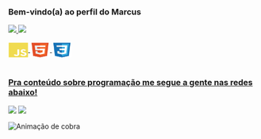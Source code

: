 ### Bem-vindo(a) ao perfil do Marcus

<div>
  <a href="https://github.com/Marcus-Rocha-10">
  <img height="180em" src="https://github-readme-stats.vercel.app/api?username=Marcus-Rocha-10&show_icons=true&theme=tokyonight&include_all_commits=true&count_private=true"/>
  <img height="180em" src="https://github-readme-stats.vercel.app/api/top-langs/?username=Marcus-Rocha-10&layout=compact&langs_count=6&theme=tokyonight"/>
</div>
<div style="display: inline_block"><br>
  <img align="center" alt="Js" height="30" width="40" src="https://raw.githubusercontent.com/devicons/devicon/master/icons/javascript/javascript-plain.svg ">
  <img align="center" alt="HTML" height="30" width="40" src="https://raw.githubusercontent.com/devicons/devicon/master/icons/html5/html5-original.svg ">
  <img align="center" alt="CSS" height="30" width="40" src="https://raw.githubusercontent.com/devicons/devicon/master/icons/css3/css3-original.svg ">
</div>
 
 <br>
 
  ### Pra conteúdo sobre programação me segue a gente nas redes abaixo!
 
<div>
   <a href="https://instagram.com/marcus.mrocha?igshid=NGVhN2U2NjQ0Yg==" target="_blank"><img src="https://img.shields.io/badge/-Instagram-%23E4405F?style=for-the- badge&logo=instagram&logoColor=white" target="_blank"></a>
  <a href="https://www.linkedin.com/in/" target="_blank"><img src="https://img.shields.io/badge/-LinkedIn-%230077B5?style= for-the-badge&logo=linkedin&logoColor=white" target="_blank"></a>
 
  ![Animação de cobra](https://github.com/devemdobro/devemdobro/blob/output/github-contribution-grid-snake.svg)

</div>
